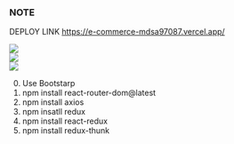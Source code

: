### NOTE
DEPLOY LINK
https://e-commerce-mdsa97087.vercel.app/



<img src="https://i.imgur.com/7YgTyKH.png">
<br/>

<img src="https://i.imgur.com/uATqKdJ.png">
<br/>

<img src="https://i.imgur.com/fGTUvDg.png">


0. Use Bootstarp
1. npm install react-router-dom@latest
2. npm install axios
3. npm insatll redux
4. npm install react-redux
5. npm install redux-thunk
